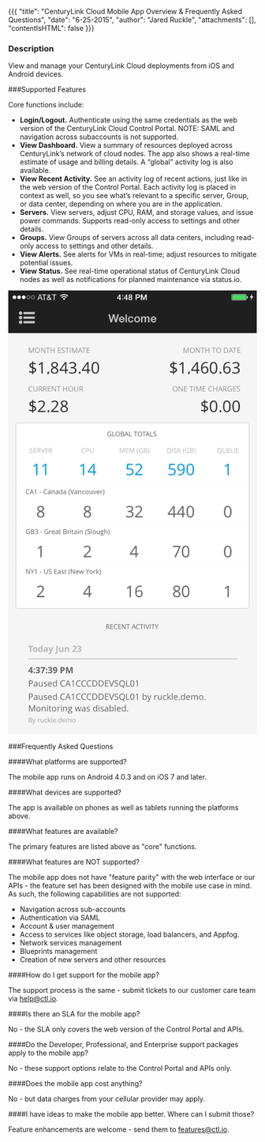 {{{
  "title": "CenturyLink Cloud Mobile App Overview & Frequently Asked Questions",
  "date": "6-25-2015",
  "author": "Jared Ruckle",
  "attachments": [],
  "contentIsHTML": false
}}}

### Description

View and manage your CenturyLink Cloud deployments from iOS and Android devices.

###Supported Features

Core functions include:

* **Login/Logout.** Authenticate using the same credentials as the web version of the CenturyLink Cloud Control Portal. NOTE: SAML and navigation across subaccounts is not supported.
* **View Dashboard.** View a summary of resources deployed across CenturyLink’s network of cloud nodes. The app also shows a real-time estimate of usage and billing details. A “global” activity log is also available.
* **View Recent Activity.** See an activity log of recent actions, just like in the web version of the Control Portal. Each activity log is placed in context as well, so you see what’s relevant to a specific server, Group, or data center, depending on where you are in the application.
* **Servers.** View servers, adjust CPU, RAM, and storage values, and issue power commands. Supports read-only access to settings and other details.
* **Groups.** View Groups of servers across all data centers, including read-only access to settings and other details.
* **View Alerts.** See alerts for VMs in real-time; adjust resources to mitigate potential issues.
* **View Status.** See real-time operational status of CenturyLink Cloud nodes as well as notifications for planned maintenance via status.io.

![Mobile Control Dashboard](../images/mobile-dashboard.png)

###Frequently Asked Questions

####What platforms are supported?

The mobile app runs on Android 4.0.3 and on iOS 7 and later.

####What devices are supported?

The app is available on phones as well as tablets running the platforms above.

####What features are available?  

The primary features are listed above as "core" functions.

####What features are NOT supported?

The mobile app does not have "feature parity" with the web interface or our APIs - the feature set has been designed with the mobile use case in mind. As such, the following capabilities are not supported:

* Navigation across sub-accounts
* Authentication via SAML
* Account & user management
* Access to services like object storage, load balancers, and Appfog.
* Network services management
* Blueprints management
* Creation of new servers and other resources

####How do I get support for the mobile app?

The support process is the same - submit tickets to our customer care team via [help@ctl.io](mailto:help@ctl.io).

####Is there an SLA for the mobile app?

No - the SLA only covers the web version of the Control Portal and APIs.

####Do the Developer, Professional, and Enterprise support packages apply to the mobile app?

No - these support options relate to the Control Portal and APIs only.

####Does the mobile app cost anything?

No - but data charges from your cellular provider may apply.

####I have ideas to make the mobile app better. Where can I submit those?

Feature enhancements are welcome - send them to [features@ctl.io](mailto:features@ctl.io).
